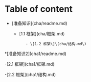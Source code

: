 # Table of content

* \[准备知识\]\(cha/readme.md\)

  * \[1.1 框架\]\(cha/框架.md\)

           - \[1.2 框架\]\(cha/结构.md\)

\*\[准备知识2\]\(cha1/readme.md\)

-\[2.1 框架\]\(cha1/框架.md\)

-\[2.2 框架\]\(cha1/结构.md\)

